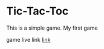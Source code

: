 # Tic-Tac-Toc
This is a simple game. My first game

game live link
[link](https://tictactoe8316.netlify.app/)
